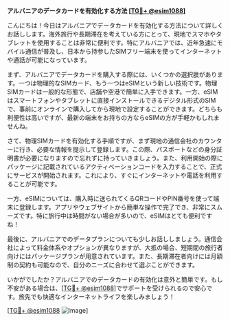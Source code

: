 **アルバニアのデータカードを有効化する方法 [[TG💪+ @esim1088](https://t.me/s/esim1088)]**

こんにちは！今日はアルバニアでデータカードを有効化する方法について詳しくお話しします。海外旅行や長期滞在を考えている方にとって、現地でスマホやタブレットを使用することは非常に便利です。特にアルバニアでは、近年急速にモバイル通信が普及し、日本から持参したSIMフリー端末を使ってインターネットや通話が可能になっています。

まず、アルバニアでデータカードを購入する際には、いくつかの選択肢があります。一つは物理的なSIMカード、もう一つはeSIMという新しい技術です。物理SIMカードは一般的な形態で、店舗や空港で簡単に入手できます。一方、eSIMはスマートフォンやタブレットに直接インストールできるデジタル形式のSIMで、事前にオンラインで購入してから現地で設定することができます。どちらも利便性は高いですが、最新の端末をお持ちの方ならeSIMの方が手軽かもしれませんね。

さて、物理SIMカードを有効化する手順ですが、まず現地の通信会社のカウンターに行き、必要な情報を提示して登録します。この際、パスポートなどの身分証明書が必要になりますので忘れずに持っていきましょう。また、利用開始の際にパッケージに記載されているアクティベーションコードを入力することで、正式にサービスが開始されます。これにより、すぐにインターネットや電話を利用することが可能です。

一方、eSIMについては、購入時に送られてくるQRコードやPIN番号を使って端末に登録します。アプリやウェブサイトから簡単な操作で完了でき、非常にスムーズです。特に旅行中は時間がない場合が多いので、eSIMはとても便利ですね！

最後に、アルバニアでのデータプランについても少しお話ししましょう。通信会社によって料金体系やオプションが異なりますが、大抵の場合、短期間の旅行者向けにはパッケージプランが用意されています。また、長期滞在者向けには月額制の契約も可能なので、自分のニーズに合わせて選ぶことができます。

いかがでしたか？アルバニアでのデータカードの有効化は意外と簡単です。もし不安がある場合は、[[TG💪+ @esim1088](https://t.me/s/esim1088)]でサポートを受けられるので安心です。旅先でも快適なインターネットライフを楽しみましょう！

[[TG💪+ @esim1088](https://t.me/s/esim1088) ![Image](https://i.postimg.cc/Y0z9fWf4/image.png)]